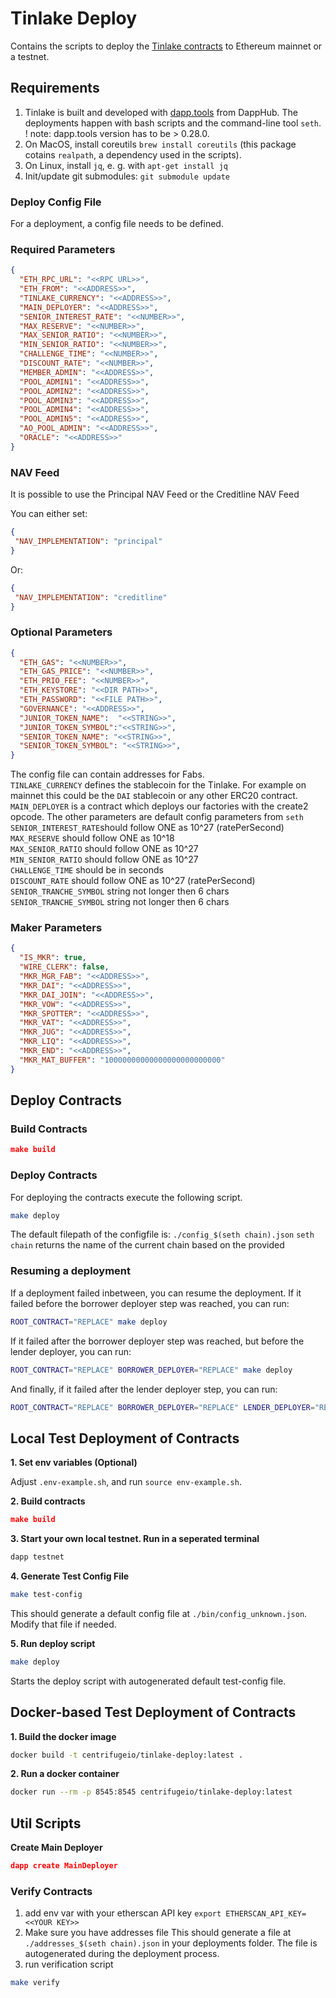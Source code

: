 # Tinlake Deploy

Contains the scripts to deploy the [Tinlake contracts](https://github.com/centrifuge/tinlake]) to Ethereum mainnet or a testnet.

## Requirements

1. Tinlake is built and developed with  [dapp.tools](https://github.com/dapphub/dapptools) from DappHub. The deployments happen with bash scripts and the command-line tool `seth`. ! note: dapp.tools version has to be > 0.28.0.
2. On MacOS, install coreutils `brew install coreutils` (this package cotains `realpath`, a dependency used in the scripts).
3. On Linux, install `jq`, e. g. with `apt-get install jq`
3. Init/update git submodules: `git submodule update`

### Deploy Config File

For a deployment, a config file needs to be defined.

### Required Parameters

```json
{
  "ETH_RPC_URL": "<<RPC URL>>",
  "ETH_FROM": "<<ADDRESS>>",
  "TINLAKE_CURRENCY": "<<ADDRESS>>",
  "MAIN_DEPLOYER": "<<ADDRESS>>",
  "SENIOR_INTEREST_RATE": "<<NUMBER>>",
  "MAX_RESERVE": "<<NUMBER>>",
  "MAX_SENIOR_RATIO": "<<NUMBER>>",
  "MIN_SENIOR_RATIO": "<<NUMBER>>",
  "CHALLENGE_TIME": "<<NUMBER>>",
  "DISCOUNT_RATE": "<<NUMBER>>",
  "MEMBER_ADMIN": "<<ADDRESS>>",
  "POOL_ADMIN1": "<<ADDRESS>>",
  "POOL_ADMIN2": "<<ADDRESS>>",
  "POOL_ADMIN3": "<<ADDRESS>>",
  "POOL_ADMIN4": "<<ADDRESS>>",
  "POOL_ADMIN5": "<<ADDRESS>>",
  "AO_POOL_ADMIN": "<<ADDRESS>>",
  "ORACLE": "<<ADDRESS>>"
}
```

### NAV Feed

It is possible to use the Principal NAV Feed or the Creditline NAV Feed

You can either set:

```json
{
 "NAV_IMPLEMENTATION": "principal"
}
```

Or:

```json
{
 "NAV_IMPLEMENTATION": "creditline"
}
```

### Optional Parameters

```json
{
  "ETH_GAS": "<<NUMBER>>",
  "ETH_GAS_PRICE": "<<NUMBER>>",
  "ETH_PRIO_FEE": "<<NUMBER>>",
  "ETH_KEYSTORE": "<<DIR PATH>>",
  "ETH_PASSWORD": "<<FILE PATH>>",
  "GOVERNANCE": "<<ADDRESS>>",
  "JUNIOR_TOKEN_NAME":  "<<STRING>>",
  "JUNIOR_TOKEN_SYMBOL":"<<STRING>>",
  "SENIOR_TOKEN_NAME": "<<STRING>>",
  "SENIOR_TOKEN_SYMBOL": "<<STRING>>",
}
```

The config file can contain addresses for Fabs.  
`TINLAKE_CURRENCY` defines the stablecoin for the Tinlake. For example on mainnet this could be the `DAI` stablecoin or any other ERC20 contract.  
`MAIN_DEPLOYER` is a contract which deploys our factories with the create2 opcode.  The other parameters are default config parameters from `seth`  
`SENIOR_INTEREST_RATE`should follow ONE as 10^27 (ratePerSecond)  
`MAX_RESERVE` should follow ONE as 10^18  
`MAX_SENIOR_RATIO` should follow ONE as 10^27  
`MIN_SENIOR_RATIO` should follow ONE as 10^27  
`CHALLENGE_TIME` should be in seconds  
`DISCOUNT_RATE` should follow ONE as 10^27 (ratePerSecond) 
`SENIOR_TRANCHE_SYMBOL` string not longer then 6 chars  
`SENIOR_TRANCHE_SYMBOL` string not longer then 6 chars  

### Maker Parameters
```json
{
  "IS_MKR": true,
  "WIRE_CLERK": false,
  "MKR_MGR_FAB": "<<ADDRESS>>",
  "MKR_DAI": "<<ADDRESS>>",
  "MKR_DAI_JOIN": "<<ADDRESS>>",
  "MKR_VOW": "<<ADDRESS>>",
  "MKR_SPOTTER": "<<ADDRESS>>",
  "MKR_VAT": "<<ADDRESS>>",
  "MKR_JUG": "<<ADDRESS>>",
  "MKR_LIQ": "<<ADDRESS>>",
  "MKR_END": "<<ADDRESS>>",
  "MKR_MAT_BUFFER": "10000000000000000000000000"
}
```

## Deploy Contracts

### Build Contracts

```json
make build
```

### Deploy Contracts
For deploying the contracts execute the following script.

```bash
make deploy
```
The default filepath of the configfile is: `./config_$(seth chain).json`
`seth chain` returns the name of the current chain based on the provided

### Resuming a deployment
If a deployment failed inbetween, you can resume the deployment. If it failed before the borrower deployer step was reached, you can run:

```bash
ROOT_CONTRACT="REPLACE" make deploy
```

If it failed after the borrower deployer step was reached, but before the lender deployer, you can run:

```bash
ROOT_CONTRACT="REPLACE" BORROWER_DEPLOYER="REPLACE" make deploy
```

And finally, if it failed after the lender deployer step, you can run:

```bash
ROOT_CONTRACT="REPLACE" BORROWER_DEPLOYER="REPLACE" LENDER_DEPLOYER="REPLACE" make deploy
```



## Local Test Deployment of Contracts

**1. Set env variables (Optional)**

Adjust `.env-example.sh`, and run `source env-example.sh`.

**2. Build contracts**
```json
make build
```

**3. Start your own local testnet. Run in a seperated terminal**

```bash
dapp testnet
```

**4. Generate Test Config File**

```bash
make test-config
```

This should generate a default config file at `./bin/config_unknown.json`. Modify that file if needed.

**5. Run deploy script**

```bash
make deploy
```
Starts the deploy script with autogenerated default test-config file.


## Docker-based Test Deployment of Contracts

**1. Build the docker image**

```bash
docker build -t centrifugeio/tinlake-deploy:latest .
```

**2. Run a docker container**

```bash
docker run --rm -p 8545:8545 centrifugeio/tinlake-deploy:latest
```

## Util Scripts

**Create Main Deployer**
```json
dapp create MainDeployer
```

### Verify Contracts
1. add env var with your etherscan API key `export ETHERSCAN_API_KEY=<<YOUR KEY>>`
2. Make sure you have addresses file This should generate a file at `./addresses_$(seth chain).json` in your deployments folder.
   The file is autogenerated during the deployment process.
3. run verification script
```bash
make verify
```
